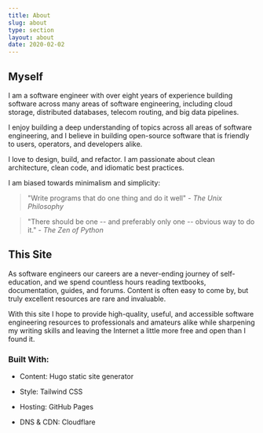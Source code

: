 ```yaml
---
title: About
slug: about
type: section
layout: about
date: 2020-02-02
---
```

## Myself

I am a software engineer with over eight years of experience building software across many areas of software engineering,
including cloud storage, distributed databases, telecom routing, and big data pipelines.

I enjoy building a deep understanding of topics across all areas of software engineering,
and I believe in building open-source software that is friendly to users, operators, and developers alike.

I love to design, build, and refactor.
I am passionate about clean architecture, clean code, and idiomatic best practices.

I am biased towards minimalism and simplicity:

> "Write programs that do one thing and do it well" - _The Unix Philosophy_

> "There should be one -- and preferably only one -- obvious way to do it." - _The Zen of Python_

## This Site

As software engineers our careers are a never-ending journey of self-education, and we spend countless hours reading textbooks, documentation, guides, and forums. Content is often easy to come by, but truly excellent resources are rare and invaluable.

With this site I hope to provide high-quality, useful, and accessible software engineering resources to professionals and amateurs alike while sharpening my writing skills and leaving the Internet a little more free and open than I found it.

### Built With:

* Content: Hugo static site generator

* Style: Tailwind CSS

* Hosting: GitHub Pages

* DNS & CDN: Cloudflare

